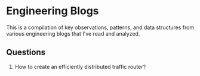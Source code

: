 # Engineering Blogs

This is a compilation of key observations, patterns, and data structures from various engineering blogs that I've read and analyzed.

## Questions

1. How to create an efficiently distributed traffic router?
